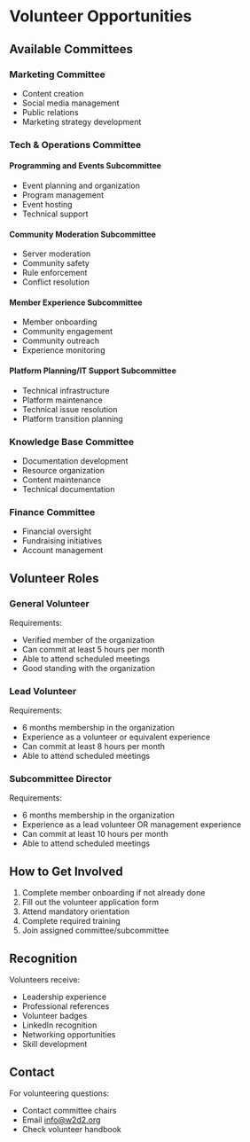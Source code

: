 # Volunteer Opportunities

## Available Committees

### Marketing Committee
* Content creation
* Social media management
* Public relations
* Marketing strategy development

### Tech & Operations Committee
#### Programming and Events Subcommittee
* Event planning and organization
* Program management
* Event hosting
* Technical support

#### Community Moderation Subcommittee
* Server moderation
* Community safety
* Rule enforcement
* Conflict resolution

#### Member Experience Subcommittee
* Member onboarding
* Community engagement
* Community outreach
* Experience monitoring

#### Platform Planning/IT Support Subcommittee
* Technical infrastructure
* Platform maintenance
* Technical issue resolution
* Platform transition planning

### Knowledge Base Committee
* Documentation development
* Resource organization
* Content maintenance
* Technical documentation

### Finance Committee
* Financial oversight
* Fundraising initiatives
* Account management

## Volunteer Roles

### General Volunteer
Requirements:
* Verified member of the organization
* Can commit at least 5 hours per month
* Able to attend scheduled meetings
* Good standing with the organization

### Lead Volunteer
Requirements:
* 6 months membership in the organization
* Experience as a volunteer or equivalent experience
* Can commit at least 8 hours per month
* Able to attend scheduled meetings

### Subcommittee Director
Requirements:
* 6 months membership in the organization
* Experience as a lead volunteer OR management experience
* Can commit at least 10 hours per month
* Able to attend scheduled meetings

## How to Get Involved

1. Complete member onboarding if not already done
2. Fill out the volunteer application form
3. Attend mandatory orientation
4. Complete required training
5. Join assigned committee/subcommittee

## Recognition

Volunteers receive:
* Leadership experience
* Professional references
* Volunteer badges
* LinkedIn recognition
* Networking opportunities
* Skill development

## Contact

For volunteering questions:
* Contact committee chairs
* Email info@w2d2.org
* Check volunteer handbook
